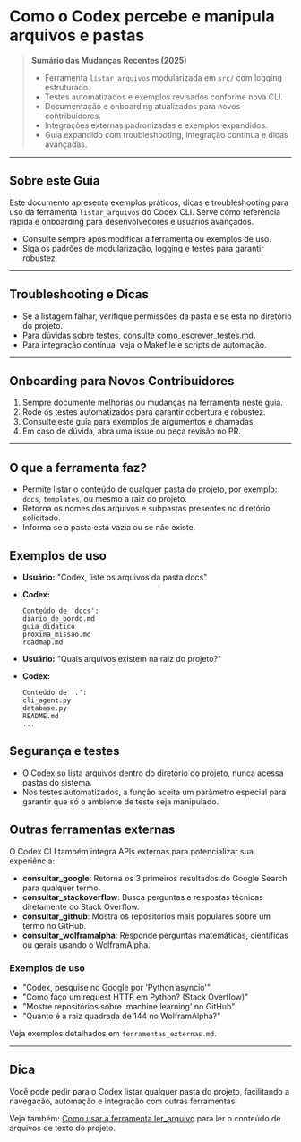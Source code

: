 # Como o Codex percebe e manipula arquivos e pastas

> **Sumário das Mudanças Recentes (2025)**
> - Ferramenta `listar_arquivos` modularizada em `src/` com logging estruturado.
> - Testes automatizados e exemplos revisados conforme nova CLI.
> - Documentação e onboarding atualizados para novos contribuidores.
> - Integrações externas padronizadas e exemplos expandidos.
> - Guia expandido com troubleshooting, integração contínua e dicas avançadas.

---

## Sobre este Guia
Este documento apresenta exemplos práticos, dicas e troubleshooting para uso da ferramenta `listar_arquivos` do Codex CLI. Serve como referência rápida e onboarding para desenvolvedores e usuários avançados.

- Consulte sempre após modificar a ferramenta ou exemplos de uso.
- Siga os padrões de modularização, logging e testes para garantir robustez.

---

## Troubleshooting e Dicas
- Se a listagem falhar, verifique permissões da pasta e se está no diretório do projeto.
- Para dúvidas sobre testes, consulte [como_escrever_testes.md](como_escrever_testes.md).
- Para integração contínua, veja o Makefile e scripts de automação.

---

## Onboarding para Novos Contribuidores
1. Sempre documente melhorias ou mudanças na ferramenta neste guia.
2. Rode os testes automatizados para garantir cobertura e robustez.
3. Consulte este guia para exemplos de argumentos e chamadas.
4. Em caso de dúvida, abra uma issue ou peça revisão no PR.

---

## O que a ferramenta faz?
- Permite listar o conteúdo de qualquer pasta do projeto, por exemplo: `docs`, `templates`, ou mesmo a raiz do projeto.
- Retorna os nomes dos arquivos e subpastas presentes no diretório solicitado.
- Informa se a pasta está vazia ou se não existe.

## Exemplos de uso
- **Usuário:** "Codex, liste os arquivos da pasta docs"
- **Codex:**
  ```
  Conteúdo de 'docs':
  diario_de_bordo.md
  guia_didatico
  proxima_missao.md
  roadmap.md
  ```

- **Usuário:** "Quais arquivos existem na raiz do projeto?"
- **Codex:**
  ```
  Conteúdo de '.':
  cli_agent.py
  database.py
  README.md
  ...
  ```

## Segurança e testes
- O Codex só lista arquivos dentro do diretório do projeto, nunca acessa pastas do sistema.
- Nos testes automatizados, a função aceita um parâmetro especial para garantir que só o ambiente de teste seja manipulado.

## Outras ferramentas externas

O Codex CLI também integra APIs externas para potencializar sua experiência:

- **consultar_google**: Retorna os 3 primeiros resultados do Google Search para qualquer termo.
- **consultar_stackoverflow**: Busca perguntas e respostas técnicas diretamente do Stack Overflow.
- **consultar_github**: Mostra os repositórios mais populares sobre um termo no GitHub.
- **consultar_wolframalpha**: Responde perguntas matemáticas, científicas ou gerais usando o WolframAlpha.

### Exemplos de uso
- "Codex, pesquise no Google por 'Python asyncio'"
- "Como faço um request HTTP em Python? (Stack Overflow)"
- "Mostre repositórios sobre 'machine learning' no GitHub"
- "Quanto é a raiz quadrada de 144 no WolframAlpha?"

Veja exemplos detalhados em `ferramentas_externas.md`.

---

## Dica
Você pode pedir para o Codex listar qualquer pasta do projeto, facilitando a navegação, automação e integração com outras ferramentas!

Veja também: [Como usar a ferramenta ler_arquivo](ler_arquivo.md) para ler o conteúdo de arquivos de texto do projeto.
